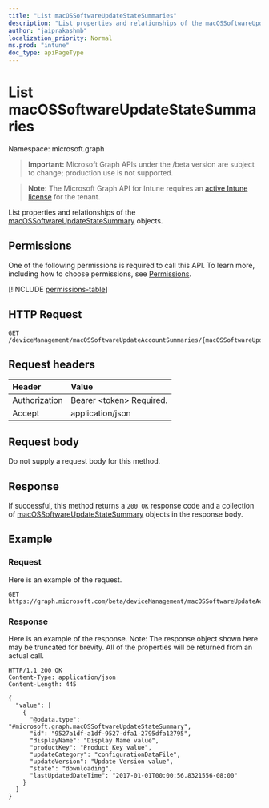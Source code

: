 ```yaml
---
title: "List macOSSoftwareUpdateStateSummaries"
description: "List properties and relationships of the macOSSoftwareUpdateStateSummary objects."
author: "jaiprakashmb"
localization_priority: Normal
ms.prod: "intune"
doc_type: apiPageType
---
```


# List macOSSoftwareUpdateStateSummaries

Namespace: microsoft.graph

> **Important:** Microsoft Graph APIs under the /beta version are subject to change; production use is not supported.

> **Note:** The Microsoft Graph API for Intune requires an [active Intune license](https://go.microsoft.com/fwlink/?linkid=839381) for the tenant.

List properties and relationships of the [macOSSoftwareUpdateStateSummary](../resources/intune-deviceconfig-macossoftwareupdatestatesummary.md) objects.

## Permissions
One of the following permissions is required to call this API. To learn more, including how to choose permissions, see [Permissions](/graph/permissions-reference).

<!-- { "blockType": "permissions", "name": "intune_deviceconfig_macossoftwareupdatestatesummary_list" } -->
[!INCLUDE [permissions-table](../includes/permissions/intune-deviceconfig-macossoftwareupdatestatesummary-list-permissions.md)]

## HTTP Request
<!-- {
  "blockType": "ignored"
}
-->
``` http
GET /deviceManagement/macOSSoftwareUpdateAccountSummaries/{macOSSoftwareUpdateAccountSummaryId}/categorySummaries/{macOSSoftwareUpdateCategorySummaryId}/updateStateSummaries
```

## Request headers
|Header|Value|
|:---|:---|
|Authorization|Bearer &lt;token&gt; Required.|
|Accept|application/json|

## Request body
Do not supply a request body for this method.

## Response
If successful, this method returns a `200 OK` response code and a collection of [macOSSoftwareUpdateStateSummary](../resources/intune-deviceconfig-macossoftwareupdatestatesummary.md) objects in the response body.

## Example

### Request
Here is an example of the request.
``` http
GET https://graph.microsoft.com/beta/deviceManagement/macOSSoftwareUpdateAccountSummaries/{macOSSoftwareUpdateAccountSummaryId}/categorySummaries/{macOSSoftwareUpdateCategorySummaryId}/updateStateSummaries
```

### Response
Here is an example of the response. Note: The response object shown here may be truncated for brevity. All of the properties will be returned from an actual call.
``` http
HTTP/1.1 200 OK
Content-Type: application/json
Content-Length: 445

{
  "value": [
    {
      "@odata.type": "#microsoft.graph.macOSSoftwareUpdateStateSummary",
      "id": "9527a1df-a1df-9527-dfa1-2795dfa12795",
      "displayName": "Display Name value",
      "productKey": "Product Key value",
      "updateCategory": "configurationDataFile",
      "updateVersion": "Update Version value",
      "state": "downloading",
      "lastUpdatedDateTime": "2017-01-01T00:00:56.8321556-08:00"
    }
  ]
}
```
